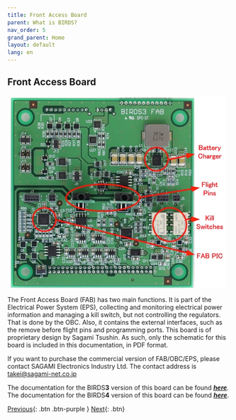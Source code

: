 ```yaml
---
title: Front Access Board
parent: What is BIRDS?
nav_order: 5
grand_parent: Home
layout: default
lang: en
---
```


## Front Access Board

![Front Access Board PCB](/assets/images/FAB-Board.png)

The Front Access Board (FAB) has two main functions. It is part of the Electrical Power System (EPS), collecting and monitoring electrical power information and managing a kill switch, but not controlling the regulators. That is done by the OBC. Also, it contains the external interfaces, such as the remove before flight pins and programming ports. This board is of proprietary design by Sagami Tsushin. As such, only the schematic for this board is included in this documentation, in PDF format.

If you want to purchase the commercial version of FAB/OBC/EPS, please contact SAGAMI Electronics Industry Ltd.
The contact address is takei@sagami-net.co.jp

The documentation for the BIRDS**3** version of this board can be found  [***here***](https://github.com/BIRDSOpenSource/BIRDS3-FAB).
The documentation for the BIRDS**4** version of this board can be found  [***here***](https://github.com/BIRDSOpenSource/BIRDS4-FAB).

[Previous]({{site.url}}/overview/birds/bpb-page){: .btn .btn-purple }
[Next]({{site.url}}/overview/birds/antenna-page){: .btn}